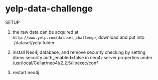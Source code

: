 # yelp-data-challenge

SETUP

1. the raw data can be acquired at `http://www.yelp.com/dataset_challenge`, 
download and put into ./dataset/yelp folder

2. install Neo4j database, and remove security checking
by setting dbms.security.auth\_enabled=false in neo4j-server.properties under 
/usr/local/Cellar/neo4j/2.2.5/libexec/conf

3. restart neo4j

